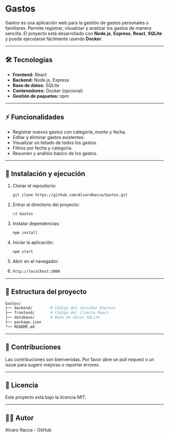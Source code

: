 # Gastos

Gastos es una aplicación web para la gestión de gastos personales o familiares. Permite registrar, visualizar y analizar los gastos de manera sencilla. El proyecto está desarrollado con **Node.js**, **Express**, **React**, **SQLite** y puede ejecutarse fácilmente usando **Docker**.

---

## 🛠 Tecnologías

- **Frontend:** React
- **Backend:** Node.js, Express
- **Base de datos:** SQLite
- **Contenedores:** Docker (opcional)
- **Gestión de paquetes:** npm

---

## ⚡ Funcionalidades

- Registrar nuevos gastos con categoría, monto y fecha.
- Editar y eliminar gastos existentes.
- Visualizar un listado de todos los gastos.
- Filtros por fecha y categoría.
- Resumen y análisis básico de los gastos.

---

## 🚀 Instalación y ejecución

1. Clonar el repositorio:
   ```bash
   git clone https://github.com/AlvaroRacca/Gastos.git
2. Entrar al directorio del proyecto:
    ```bash
   cd Gastos
4. Instalar dependencias:
   ```bash
   npm install
6. Iniciar la aplicación:
   ```bash
   npm start
8. Abrir en el navegador:
9. ```bash
   http://localhost:3000


---

## 📂 Estructura del proyecto

   ```bash
   Gastos/
   ├── backend/        # Código del servidor Express
   ├── frontend/       # Código del cliente React
   ├── database/       # Base de datos SQLite
   ├── package.json
   └── README.md
   ```

---

## 🤝 Contribuciones
  Las contribuciones son bienvenidas. Por favor abre un pull request o un issue para sugerir mejoras o reportar errores.

---

## 📄 Licencia
  Este proyecto está bajo la licencia MIT.

---

## 👨‍💻 Autor
  Alvaro Racca - GitHub
